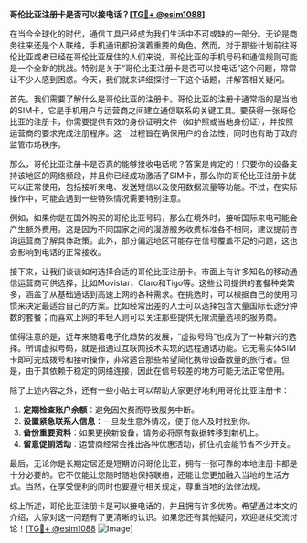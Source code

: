 **哥伦比亚注册卡是否可以接电话？[[TG💪+ @esim1088](https://t.me/s/esim1088)]**

在当今全球化的时代，通信工具已经成为我们生活中不可或缺的一部分。无论是商务往来还是个人联络，手机通讯都扮演着重要的角色。然而，对于那些计划前往哥伦比亚或者已经在哥伦比亚居住的人们来说，哥伦比亚的手机号码和通信规则可能是一个全新的挑战。特别是关于“哥伦比亚注册卡是否可以接电话”这个问题，常常让不少人感到困惑。今天，我们就来详细探讨一下这个话题，并解答相关疑问。

首先，我们需要了解什么是哥伦比亚的注册卡。哥伦比亚的注册卡通常指的是当地的SIM卡，它是手机用户与运营商之间建立通信联系的关键工具。要获得一张哥伦比亚的注册卡，你需要提供有效的身份证明文件（如护照或当地身份证），并按照运营商的要求完成注册程序。这一过程旨在确保用户的合法性，同时也有助于政府监管市场秩序。

那么，哥伦比亚注册卡是否真的能够接收电话呢？答案是肯定的！只要你的设备支持该地区的网络频段，并且你已经成功激活了SIM卡，那么你的哥伦比亚注册卡就可以正常使用，包括接听来电、发送短信以及使用数据流量等功能。不过，在实际操作中，可能会遇到一些特殊情况需要特别注意。

例如，如果你是在国外购买的哥伦比亚号码，那么在境外时，接听国际来电可能会产生额外费用。这是因为不同国家之间的漫游服务收费标准各不相同，建议提前咨询运营商了解具体政策。此外，部分偏远地区可能存在信号覆盖不足的问题，这也会影响到电话的正常接收。

接下来，让我们谈谈如何选择合适的哥伦比亚注册卡。市面上有许多知名的移动通信运营商可供选择，比如Movistar、Claro和Tigo等。这些公司提供的套餐种类繁多，涵盖了从基础通话到高速上网的各种需求。在挑选时，可以根据自己的使用习惯来决定最适合自己的方案。比如经常出差的人士可以选择包含大量国际长途分钟数的套餐；而喜欢上网的年轻人则可以关注那些提供无限流量选项的服务商。

值得注意的是，近年来随着电子化趋势的发展，“虚拟号码”也成为了一种新兴的选择。所谓虚拟号码，就是指通过互联网技术实现的远程通话功能。它无需实体SIM卡即可完成拨号和接听操作，非常适合那些希望简化携带设备数量的旅行者。但是，由于其依赖于稳定的网络连接，因此在信号较差的地方可能无法正常使用。

除了上述内容之外，还有一些小贴士可以帮助大家更好地利用哥伦比亚注册卡：

1. **定期检查账户余额**：避免因欠费而导致服务中断。
2. **设置紧急联系人信息**：一旦发生意外情况，便于他人及时找到你。
3. **备份重要资料**：如果更换新设备，请务必将原有数据转移到新机上。
4. **留意促销活动**：运营商经常会推出各种优惠活动，抓住机会能节省不少开支。

最后，无论你是长期定居还是短期访问哥伦比亚，拥有一张可靠的本地注册卡都是十分必要的。它不仅能让您随时随地保持联络，还能让您更加融入当地的生活方式。当然，在享受便利的同时也要遵守相关规定，尊重当地的法律法规。

综上所述，哥伦比亚注册卡是可以接电话的，并且拥有许多优势。希望通过本文的介绍，大家对这一问题有了更清晰的认识。如果您还有其他疑问，欢迎继续交流讨论！[[TG💪+ @esim1088](https://t.me/s/esim1088) ![Image](https://i.postimg.cc/4NQfJmqS/Snipaste-2025-05-13-00-14-12.png)]